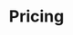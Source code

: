 ---
title: Pricing
layout: pricing
draft: false
plans:
- title: Plan gratuito
  subtitle: Ingresa a nuestra comunidad!
  price: 0
  type: month
  features:
    - Conocer personas que estan estudiando
    - Podras realizar preguntas a la comunidad
    - Estaras enterado de todos nuestros eventos
  button:
    label: Inicia ya!
    link: "https://api.whatsapp.com/send?phone=%2B573005792037&text=%C2%A1Hola!%20Estoy%20interesado(a)%20en%20inscribirme%20a%20Tech2Life."

- title: Plan Mensual
  subtitle: Descubre el camino hacia tu éxito profesional.
  price: 25 usd
  type: Mensual
  recommended: true
  features:
    - Soporte de tutoría personalizada.
    - Acceso a proyectos prácticos y experiencias de trabajo reales.
    - Participación en eventos exclusivos y oportunidades de networking.
    - Actualizaciones de contenido y acceso a nuevas tendencias y tecnologías.
  button:
    label: Inicia ya!
    link: "https://api.whatsapp.com/send?phone=%2B573005792037&text=%C2%A1Hola!%20Estoy%20interesado(a)%20en%20inscribirme%20a%20Tech2Life."

- title: Plan Anual
  subtitle: Domina el mundo digital. y ahorra 30 usd
  price: 250 usd
  type: Anual
  recommended: true
  features:
    - Soporte de tutoría personalizada.
    - Acceso a proyectos prácticos y experiencias de trabajo reales.
    - Participación en eventos exclusivos y oportunidades de networking.
    - Actualizaciones de contenido y acceso a nuevas tendencias y tecnologías.
  button:
    label: Inicia ya!
    link: "https://api.whatsapp.com/send?phone=%2B573005792037&text=%C2%A1Hola!%20Estoy%20interesado(a)%20en%20inscribirme%20a%20Tech2Life."

call_to_action:
  title: Quieres saber mas?
  content: Preguntanos cualquier duda que tengas y tambien puedes preguntar por nuestro programa de becas.
  image: '/images/cta.svg'
  button:
    enable: true
    label: "Contactanos"
    link: "https://api.whatsapp.com/send?phone=%2B573005792037&text=%C2%A1Hola!%20Estoy%20interesado(a)%20en%20inscribirme%20a%20Tech2Life"
    
---